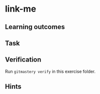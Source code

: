 # link-me

<!--- Insert exercise description -->

## Learning outcomes

<!--- Insert exercise learning outcomes -->

## Task

<!--- Insert exercise task, simplify what needs to be done -->

## Verification

Run `gitmastery verify` in this exercise folder.

## Hints

<!--- Insert hints here -->
<!--- 
    Use Github Markdown's collapsible content:
    <details>
    <summary>...</summary>
    ...
    </details>
-->

